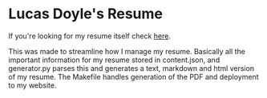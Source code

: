 Lucas Doyle's Resume
======

If you're looking for my resume itself check [here](https://github.com/Stonelinks/resume/blob/master/lucas_doyle_resume.md).

This was made to streamline how I manage my resume. Basically all the important information for my resume stored in content.json, and generator.py parses this and generates a text, markdown and html version of my resume. The Makefile handles generation of the PDF and deployment to my website. 
